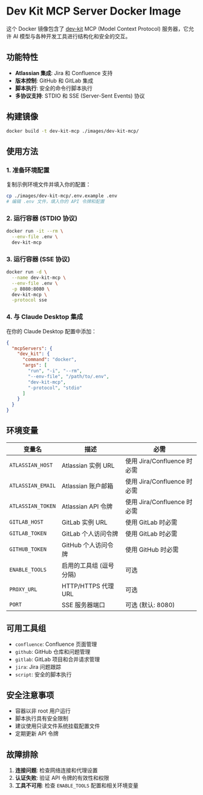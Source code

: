 # Dev Kit MCP Server Docker Image

这个 Docker 镜像包含了 [dev-kit](https://github.com/nguyenvanduocit/dev-kit) MCP (Model Context Protocol) 服务器，它允许 AI 模型与各种开发工具进行结构化和安全的交互。

## 功能特性

- **Atlassian 集成**: Jira 和 Confluence 支持
- **版本控制**: GitHub 和 GitLab 集成
- **脚本执行**: 安全的命令行脚本执行
- **多协议支持**: STDIO 和 SSE (Server-Sent Events) 协议

## 构建镜像

```bash
docker build -t dev-kit-mcp ./images/dev-kit-mcp/
```

## 使用方法

### 1. 准备环境配置

复制示例环境文件并填入你的配置：

```bash
cp ./images/dev-kit-mcp/.env.example .env
# 编辑 .env 文件，填入你的 API 令牌和配置
```

### 2. 运行容器 (STDIO 协议)

```bash
docker run -it --rm \
  --env-file .env \
  dev-kit-mcp
```

### 3. 运行容器 (SSE 协议)

```bash
docker run -d \
  --name dev-kit-mcp \
  --env-file .env \
  -p 8080:8080 \
  dev-kit-mcp \
  -protocol sse
```

### 4. 与 Claude Desktop 集成

在你的 Claude Desktop 配置中添加：

```json
{
  "mcpServers": {
    "dev_kit": {
      "command": "docker",
      "args": [
        "run", "-i", "--rm",
        "--env-file", "/path/to/.env",
        "dev-kit-mcp",
        "-protocol", "stdio"
      ]
    }
  }
}
```

## 环境变量

| 变量名 | 描述 | 必需 |
|--------|------|------|
| `ATLASSIAN_HOST` | Atlassian 实例 URL | 使用 Jira/Confluence 时必需 |
| `ATLASSIAN_EMAIL` | Atlassian 账户邮箱 | 使用 Jira/Confluence 时必需 |
| `ATLASSIAN_TOKEN` | Atlassian API 令牌 | 使用 Jira/Confluence 时必需 |
| `GITLAB_HOST` | GitLab 实例 URL | 使用 GitLab 时必需 |
| `GITLAB_TOKEN` | GitLab 个人访问令牌 | 使用 GitLab 时必需 |
| `GITHUB_TOKEN` | GitHub 个人访问令牌 | 使用 GitHub 时必需 |
| `ENABLE_TOOLS` | 启用的工具组 (逗号分隔) | 可选 |
| `PROXY_URL` | HTTP/HTTPS 代理 URL | 可选 |
| `PORT` | SSE 服务器端口 | 可选 (默认: 8080) |

## 可用工具组

- `confluence`: Confluence 页面管理
- `github`: GitHub 仓库和问题管理
- `gitlab`: GitLab 项目和合并请求管理
- `jira`: Jira 问题跟踪
- `script`: 安全的脚本执行

## 安全注意事项

- 容器以非 root 用户运行
- 脚本执行具有安全限制
- 建议使用只读文件系统挂载配置文件
- 定期更新 API 令牌

## 故障排除

1. **连接问题**: 检查网络连接和代理设置
2. **认证失败**: 验证 API 令牌的有效性和权限
3. **工具不可用**: 检查 `ENABLE_TOOLS` 配置和相关环境变量